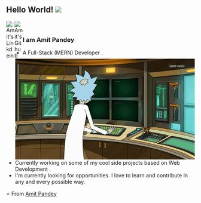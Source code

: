 ## Hello World! <img src="https://raw.githubusercontent.com/iampavangandhi/iampavangandhi/master/gifs/Hi.gif" width="30px"></h2>


<a href="https://www.linkedin.com/in/amitpandeyy/">
  <img align="left" alt="Amit's Linkdein" width="22px" src="https://cdn.jsdelivr.net/npm/simple-icons@v3/icons/linkedin.svg" />
</a>
<a href="https://github.com/Amitpandey101">
  <img align="left" alt="Amit's Github" width="22px" src="https://cdn.jsdelivr.net/npm/simple-icons@v3/icons/github.svg" />
</a>


<br />
<img align="right" alt="GIF" src="https://github.com/darshan-jain/darshan-jain/blob/master/rick.gif" />



### I am Amit Pandey
- A Full-Stack (MERN) Developer .
- Currently working on some of my cool side projects based on Web Development .
- I'm currently looking for opportunities. I love to learn and contribute in any and every possible way.

⭐️ From [Amit Pandey](https://github.com/Amitpandey101)




